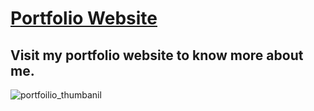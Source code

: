  # [Portfolio Website](https://luckyk.me/)
 
 ## Visit my portfolio website to know more about me.
 
 ![portfoilio_thumbanil](https://user-images.githubusercontent.com/78133088/179213459-7488a239-19a5-48ea-8361-b9fc0e4a0e05.png)

